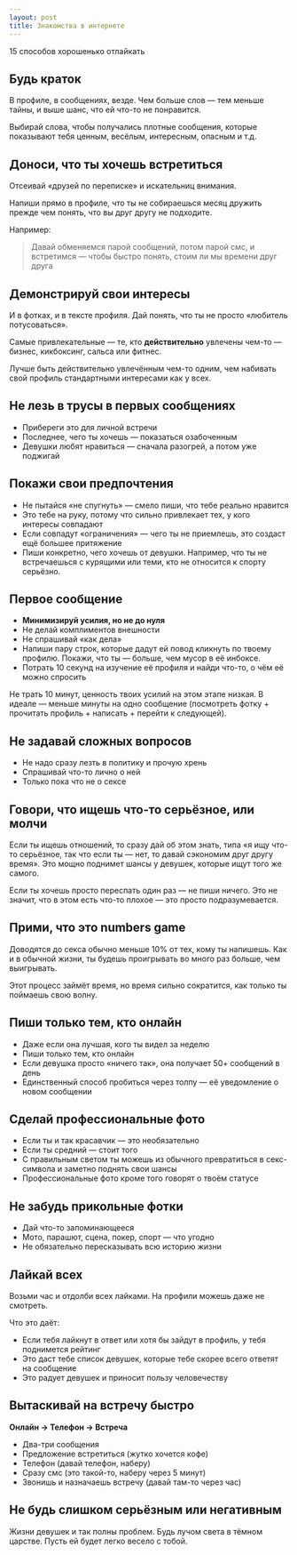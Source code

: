 ```yaml
---
layout: post
title: Знакомства в интернете
---
```


15 способов хорошенько отлайкать

## Будь краток

В профиле, в сообщениях, везде. Чем больше слов — тем меньше тайны, и выше шанс, что ей что-то не понравится.

Выбирай слова, чтобы получались плотные сообщения, которые показывают тебя ценным, весёлым, интересным, опасным и т.д.

## Доноси, что ты хочешь встретиться

Отсеивай «друзей по переписке» и искательниц внимания.

Напиши прямо в профиле, что ты не собираешься месяц дружить прежде чем понять, что вы друг другу не подходите.

Например:

> Давай обменяемся парой сообщений, потом парой смс, и встретимся — чтобы быстро понять, стоим ли мы времени друг друга

## Демонстрируй свои интересы

И в фотках, и в тексте профиля. Дай понять, что ты не просто «любитель потусоваться».

Самые привлекательные — те, кто **действительно** увлечены чем-то — бизнес, кикбоксинг, сальса или фитнес.

Лучше быть действительно увлечённым чем-то одним, чем набивать свой профиль стандартными интересами как у всех.

## Не лезь в трусы в первых сообщениях

* Прибереги это для личной встречи
* Последнее, чего ты хочешь — показаться озабоченным
* Девушки любят нравиться — сначала разогрей, а потом уже поджигай

## Покажи свои предпочтения

* Не пытайся «не спугнуть» — смело пиши, что тебе реально нравится
* Это тебе на руку, потому что сильно привлекает тех, у кого интересы совпадают
* Если совпадут «ограничения» — чего ты не приемлешь, это создаст ещё большее притяжение
* Пиши конкретно, чего хочешь от девушки. Например, что ты не встречаешься с курящими или теми, кто не относится к спорту серьёзно.

## Первое сообщение

* **Минимизируй усилия, но не до нуля**
* Не делай комплиментов внешности
* Не спрашивай «как дела»
* Напиши пару строк, которые дадут ей повод кликнуть по твоему профилю. Покажи, что ты — больше, чем мусор в её инбоксе.
* Потрать 10 секунд на изучение её профиля и найди что-то, о чём её можно спросить

Не трать 10 минут, ценность твоих усилий на этом этапе низкая. В идеале — меньше минуты на одно сообщение (посмотреть фотку + прочитать профиль + написать + перейти к следующей).

## Не задавай сложных вопросов

* Не надо сразу лезть в политику и прочую хрень
* Спрашивай что-то лично о ней
* Только пока что не о сексе

## Говори, что ищешь что-то серьёзное, или молчи

Если ты ищешь отношений, то сразу дай об этом знать, типа «я ищу что-то серьёзное, так что если ты — нет, то давай сэкономим друг другу время». Это мощно поднимет шансы у девушек, которые ищут того же самого.

Если ты хочешь просто переспать один раз — не пиши ничего. Это не значит, что в этом есть что-то плохое — это просто подразумевается.

## Прими, что это numbers game

Доводятся до секса обычно меньше 10% от тех, кому ты напишешь. Как и в обычной жизни, ты будешь проигрывать во много раз больше, чем выигрывать.

Этот процесс займёт время, но время сильно сократится, как только ты поймаешь свою волну.

## Пиши только тем, кто онлайн

* Даже если она лучшая, кого ты видел за неделю
* Пиши только тем, кто онлайн
* Если девушка просто «ничего так», она получает 50+ сообщений в день
* Единственный способ пробиться через толпу — её уведомление о новом сообщении

## Сделай профессиональные фото

* Если ты и так красавчик — это необязательно
* Если ты средний — стоит того
* С правильным светом ты можешь из обычного превратиться в секс-символа и заметно поднять свои шансы
* Профессиональные фото кроме того говорят о твоём статусе

## Не забудь прикольные фотки

* Дай что-то запоминающееся
* Мото, парашют, сцена, покер, спорт — что угодно
* Не обязательно пересказывать всю историю жизни

## Лайкай всех

Возьми час и отдолби всех лайками. На профили можешь даже не смотреть.

Что это даёт:

* Если тебя лайкнут в ответ или хотя бы зайдут в профиль, у тебя поднимется рейтинг
* Это даст тебе список девушек, которые тебе скорее всего ответят на сообщение
* Это радует девушек и приносит пользу человечеству

## Вытаскивай на встречу быстро

**Онлайн &rarr; Телефон &rarr; Встреча**

* Два-три сообщения
* Предложение встретиться (жутко хочется кофе)
* Телефон (давай телефон, наберу)
* Сразу смс (это такой-то, наберу через 5 минут)
* Звонишь и назначаешь встречу (давай там-то через час)

## Не будь слишком серьёзным или негативным

Жизни девушек и так полны проблем. Будь лучом света в тёмном царстве. Пусть ей будет легко весело с тобой.